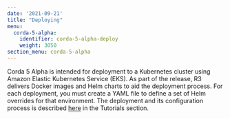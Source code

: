 ```yaml
---
date: '2021-09-21'
title: "Deploying"
menu:
  corda-5-alpha:
    identifier: corda-5-alpha-deploy
    weight: 3050
section_menu: corda-5-alpha
---
```

Corda 5 Alpha is intended for deployment to a Kubernetes cluster using Amazon Elastic Kubernetes Service (EKS).
As part of the release, R3 delivers Docker images and Helm charts to aid the deployment process.
For each deployment, you must create a YAML file to define a set of Helm overrides for that environment.
The deployment and its configuration process is described [here](../deployment-tutorials/deploy-corda-cluster.html) in the Tutorials section.
